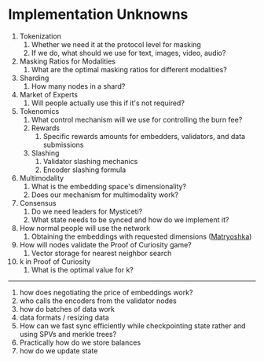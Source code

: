 # Implementation Unknowns

1. Tokenization
    1. Whether we need it at the protocol level for masking
    2. If we do, what should we use for text, images, video, audio?
2. Masking Ratios for Modalities
    1. What are the optimal masking ratios for different modalities?
3. Sharding
    1. How many nodes in a shard?
4. Market of Experts
    1. Will people actually use this if it's not required?
5. Tokenomics
    1. What control mechanism will we use for controlling the burn fee?
    2. Rewards
        1. Specific rewards amounts for embedders, validators, and data submissions
    3. Slashing
        1. Validator slashing mechanics
        2. Encoder slashing formula
6. Multimodality
    1. What is the embedding space's dimensionality?
    2. Does our mechanism for multimodality work?
7. Consensus
    1. Do we need leaders for Mysticeti?
    2. What state needs to be synced and how do we implement it?
8. How normal people will use the network
    1. Obtaining the embeddings with requested dimensions ([Matryoshka](https://arxiv.org/abs/2205.13147))
9. How will nodes validate the Proof of Curiosity game?
    1. Vector storage for nearest neighbor search
10. k in Proof of Curiosity
    1. What is the optimal value for k?


---

1. how does negotiating the price of embeddings work?
2. who calls the encoders from the validator nodes
3. how do batches of data work
4. data formats / resizing data
5. How can we fast sync efficiently while checkpointing state rather and using SPVs and merkle trees?
6. Practically how do we store balances
7. how do we update state
